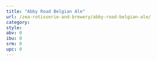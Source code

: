 ```yaml
---
title: "Abby Road Belgian Ale"
url: /zea-rotisserie-and-brewery/abby-road-belgian-ale/
category: 
style: 
abv: 0
ibu: 0
srm: 0
upc: 0
---
```


